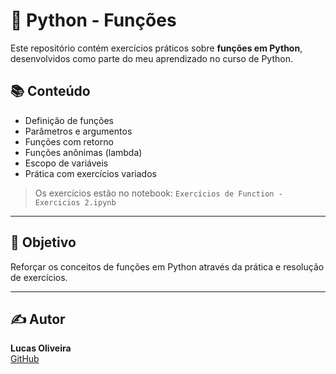# 🐍 Python - Funções

Este repositório contém exercícios práticos sobre **funções em Python**, desenvolvidos como parte do meu aprendizado no curso de Python.

## 📚 Conteúdo

- Definição de funções
- Parâmetros e argumentos
- Funções com retorno
- Funções anônimas (lambda)
- Escopo de variáveis
- Prática com exercícios variados

> Os exercícios estão no notebook: `Exercícios de Function - Exercicios 2.ipynb`

---

## 🚀 Objetivo

Reforçar os conceitos de funções em Python através da prática e resolução de exercícios.

---

## ✍️ Autor

**Lucas Oliveira**  
[GitHub](https://github.com/LucasOliveiraSep)

